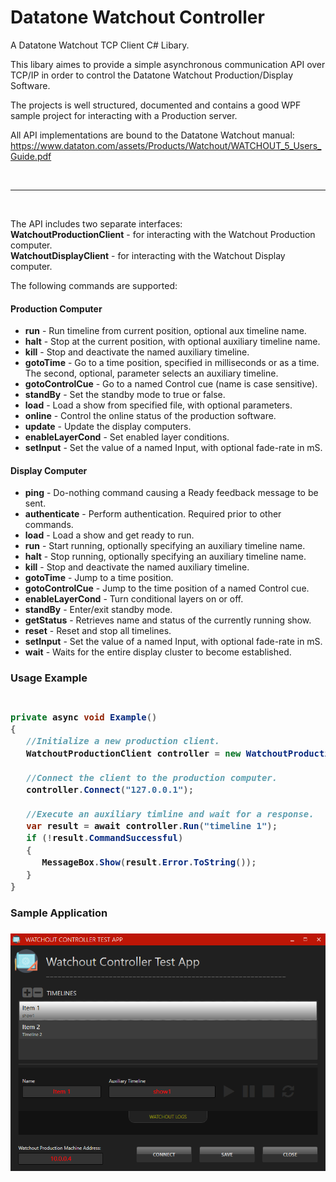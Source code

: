 # Datatone Watchout Controller
A Datatone Watchout TCP Client C# Libary.

This libary aimes to provide a simple asynchronous communication API over TCP/IP in order to control the Datatone Watchout Production/Display Software.

The projects is well structured, documented and contains a good WPF sample project for interacting with a Production server.

All API implementations are bound to the Datatone Watchout manual: https://www.dataton.com/assets/Products/Watchout/WATCHOUT_5_Users_Guide.pdf

<br/>
<hr/>
<br/>

The API includes two separate interfaces:
<br/>
<b>WatchoutProductionClient</b> - for interacting with the Watchout Production computer.
<br/>
<b>WatchoutDisplayClient</b> - for interacting with the Watchout Display computer.

The following commands are supported:

<h4>Production Computer</h4>
<ul>
<li><b>run</b> - Run timeline from current position, optional aux timeline name.</li>
<li><b>halt</b> - Stop at the current position, with optional auxiliary timeline name.</li>
<li><b>kill</b> - Stop and deactivate the named auxiliary timeline.</li>
<li><b>gotoTime</b> - Go to a time position, specified in milliseconds or as a time. The second, optional, parameter selects an auxiliary timeline.</li>
<li><b>gotoControlCue</b> - Go to a named Control cue (name is case sensitive).</li>
<li><b>standBy</b> - Set the standby mode to true or false.</li>
<li><b>load</b> - Load a show from specified file, with optional parameters.</li>
<li><b>online</b> - Control the online status of the production software.</li>
<li><b>update</b> - Update the display computers.</li>
<li><b>enableLayerCond</b> - Set enabled layer conditions.</li>
<li><b>setInput</b> - Set the value of a named Input, with optional fade-rate in mS.</li>
</ul>

<h4>Display Computer</h4>
<ul>
<li><b>ping</b> - Do-nothing command causing a Ready feedback message to be sent.</li>
<li><b>authenticate</b> - Perform authentication. Required prior to other commands.</li>
<li><b>load</b> - Load a show and get ready to run.</li>
<li><b>run</b> - Start running, optionally specifying an auxiliary timeline name.</li>
<li><b>halt</b> - Stop running, optionally specifying an auxiliary timeline name.</li>
<li><b>kill</b> - Stop and deactivate the named auxiliary timeline.</li>
<li><b>gotoTime</b> - Jump to a time position.</li>
<li><b>gotoControlCue</b> - Jump to the time position of a named Control cue.</li>
<li><b>enableLayerCond</b> - Turn conditional layers on or off.</li>
<li><b>standBy</b> - Enter/exit standby mode.</li>
<li><b>getStatus</b> - Retrieves name and status of the currently running show.</li>
<li><b>reset</b> - Reset and stop all timelines.</li>
<li><b>setInput</b> - Set the value of a named Input, with optional fade-rate in mS.</li>
<li><b>wait</b> - Waits for the entire display cluster to become established.</li>
</ul>

<h3>Usage Example<h3>

```csharp

private async void Example()
{
   //Initialize a new production client.
   WatchoutProductionClient controller = new WatchoutProductionClient();
 
   //Connect the client to the production computer.
   controller.Connect("127.0.0.1");

   //Execute an auxiliary timline and wait for a response.
   var result = await controller.Run("timeline 1");
   if (!result.CommandSuccessful)
   {
      MessageBox.Show(result.Error.ToString());
   }
}

```

<h3>Sample Application<h3>

![alt tag](https://raw.githubusercontent.com/royben/Datatone-Watchout-Controller/master/Sirilix.WatchoutController.TestApp/testapp-image.png)
